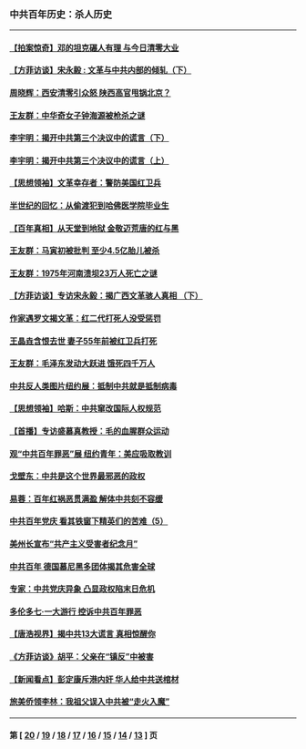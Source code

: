 ### 中共百年历史：杀人历史
---
#### [【拍案惊奇】邓的坦克碾人有理 与今日清零大业](../../pages/nf1176106/n13729574.md?08200430) 
#### [【方菲访谈】宋永毅 : 文革与中共内部的倾轧（下）](../../pages/nf1176106/n13486836.md?08200430) 
#### [周晓辉：西安清零引众怒 陕西高官甩锅北京？](../../pages/nf1176106/n13484627.md?08200430) 
#### [王友群：中华奇女子钟海源被枪杀之谜](../../pages/nf1176106/n13430555.md?08200430) 
#### [李宇明：揭开中共第三个决议中的谎言（下）](../../pages/nf1176106/n13389389.md?08200430) 
#### [李宇明：揭开中共第三个决议中的谎言（上）](../../pages/nf1176106/n13388697.md?08200430) 
#### [【思想领袖】文革幸存者：警防美国红卫兵](../../pages/nf1176106/n13339289.md?08200430) 
#### [半世纪的回忆：从偷渡犯到哈佛医学院毕业生](../../pages/nf1176106/n13345328.md?08200430) 
#### [【百年真相】从天堂到地狱 金敬迈荒唐的红与黑](../../pages/nf1176106/n13336995.md?08200430) 
#### [王友群：马寅初被批判 至少4.5亿胎儿被杀](../../pages/nf1176106/n13260313.md?08200430) 
#### [王友群：1975年河南溃坝23万人死亡之谜](../../pages/nf1176106/n13231576.md?08200430) 
#### [【方菲访谈】专访宋永毅：揭广西文革骇人真相 （下）](../../pages/nf1176106/n13209074.md?08200430) 
#### [作家遇罗文揭文革：红二代打死人没受惩罚](../../pages/nf1176106/n13205254.md?08200430) 
#### [王晶垚含恨去世 妻子55年前被红卫兵打死](../../pages/nf1176106/n13203590.md?08200430) 
#### [王友群：毛泽东发动大跃进 饿死四千万人](../../pages/nf1176106/n13177158.md?08200430) 
#### [中共反人类图片纽约展：抵制中共就是抵制病毒](../../pages/nf1176106/n13115371.md?08200430) 
#### [【思想领袖】哈斯：中共窜改国际人权规范](../../pages/nf1176106/n13053647.md?08200430) 
#### [【首播】专访盛慕真教授：毛的血腥群众运动](../../pages/nf1176106/n13091782.md?08200430) 
#### [观“中共百年罪恶”展 纽约青年：美应吸取教训](../../pages/nf1176106/n13085246.md?08200430) 
#### [戈壁东：中共是这个世界最邪恶的政权](../../pages/nf1176106/n13085641.md?08200430) 
#### [易蓉：百年红祸恶贯满盈 解体中共刻不容缓](../../pages/nf1176106/n13084455.md?08200430) 
#### [中共百年党庆 看其铁窗下精英们的苦难（5）](../../pages/nf1176106/n13076766.md?08200430) 
#### [美州长宣布“共产主义受害者纪念月”](../../pages/nf1176106/n13074024.md?08200430) 
#### [中共百年 德国慕尼黑多团体揭其危害全球](../../pages/nf1176106/n13068873.md?08200430) 
#### [专家：中共党庆异象 凸显政权陷末日危机](../../pages/nf1176106/n13067084.md?08200430) 
#### [多伦多七·一大游行 控诉中共百年罪恶](../../pages/nf1176106/n13062043.md?08200430) 
#### [【唐浩视界】揭中共13大谎言 真相惊醒你](../../pages/nf1176106/n13065208.md?08200430) 
#### [《方菲访谈》胡平：父亲在“镇反”中被害](../../pages/nf1176106/n13064114.md?08200430) 
#### [【新闻看点】彭定康斥港内奸 华人给中共送棺材](../../pages/nf1176106/n13064230.md?08200430) 
#### [旅美侨领李林：我祖父误入中共被“走火入魔”](../../pages/nf1176106/n13062777.md?08200430) 

---
#### 第 [ [20](./20.md?08200430) / [19](./19.md?08200430) / [18](./18.md?08200430) / [17](./17.md?08200430) / [16](./16.md?08200430) / [15](./15.md?08200430) / [14](./14.md?08200430) / [13](./13.md?08200430) ] 页
